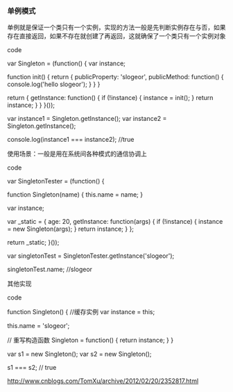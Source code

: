 ### 单例模式

单例就是保证一个类只有一个实例，实现的方法一般是先判断实例存在与否，如果存在直接返回，如果不存在就创建了再返回，这就确保了一个类只有一个实例对象

code

var Singleton = (function() {
  var instance;

  function init() {
    return {
      publicProperty: 'slogeor',
      publicMethod: function() {
        console.log('hello slogeor');
      }
    }
  }

  return {
    getInstance: function() {
      if (!instance) {
        instance = init();
      }
      return instance;
    }
  }
}());


var instance1 = Singleton.getInstance();
var instance2 = Singleton.getInstance();

console.log(instance1 === instance2); //true


使用场景：一般是用在系统间各种模式的通信协调上

code

var SingletonTester = (function() {

  function Singleton(name) {
    this.name = name;
  }

  var instance;

  var _static = {
    age: 20,
    getInstance: function(args) {
      if (!instance) {
        instance = new Singleton(args);
      }
      return instance;
    }
  };

  return _static;
}());

var singletonTest = SingletonTester.getInstance('slogeor');

singletonTest.name; //slogeor

其他实现

code

function Singleton() {
  //缓存实例
  var instance = this;

  this.name = 'slogeor';

  // 重写构造函数
  Singleton = function() {
    return instance;
  }
}

var s1 = new Singleton();
var s2 = new Singleton();

s1 === s2; // true

http://www.cnblogs.com/TomXu/archive/2012/02/20/2352817.html